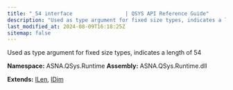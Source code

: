 ```yaml
---
title: "_54 interface                 | QSYS API Reference Guide"
description: "Used as type argument for fixed size types, indicates a length of 54  "
last_modified_at: 2024-08-09T16:18:25Z
sitemap: false
---
```


Used as type argument for fixed size types, indicates a length of 54 

**Namespace:** ASNA.QSys.Runtime
**Assembly:** ASNA.QSys.Runtime.dll

**Extends:** [ILen](/reference/runtime/qsys-runtime/i-len.html), [IDim](/reference/runtime/qsys-runtime/i-dim.html)
<br>
<br>
